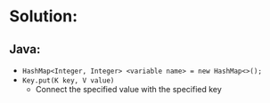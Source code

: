 # Solution: 

## Java: 
-	`HashMap<Integer, Integer> <variable name> = new HashMap<>();`
-	`Key.put(K key, V value)`
    - Connect the specified value with the specified key

